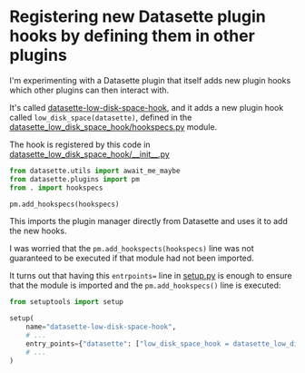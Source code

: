 # Registering new Datasette plugin hooks by defining them in other plugins

I'm experimenting with a Datasette plugin that itself adds new plugin hooks which other plugins can then interact with.

It's called [datasette-low-disk-space-hook](https://github.com/simonw/datasette-low-disk-space-hook), and it adds a new plugin hook called `low_disk_space(datasette)`, defined in the [datasette_low_disk_space_hook/hookspecs.py](https://github.com/simonw/datasette-low-disk-space-hook/blob/0.1a0/datasette_low_disk_space_hook/hookspecs.py) module.

The hook is registered by this code in [datasette_low_disk_space_hook/\_\_init\_\_.py](https://github.com/simonw/datasette-low-disk-space-hook/blob/0.1a0/datasette_low_disk_space_hook/__init__.py)

```python
from datasette.utils import await_me_maybe
from datasette.plugins import pm
from . import hookspecs

pm.add_hookspecs(hookspecs)
```
This imports the plugin manager directly from Datasette and uses it to add the new hooks.

I was worried that the `pm.add_hookspects(hookspecs)` line was not guaranteed to be executed if that module had not been imported.

It turns out that having this `entrpoints=` line in [setup.py](https://github.com/simonw/datasette-low-disk-space-hook/blob/0.1a0/setup.py) is enough to ensure that the module is imported and the `pm.add_hookspecs()` line is executed:

```python
from setuptools import setup

setup(
    name="datasette-low-disk-space-hook",
    # ...
    entry_points={"datasette": ["low_disk_space_hook = datasette_low_disk_space_hook"]},
    # ...
)
```
